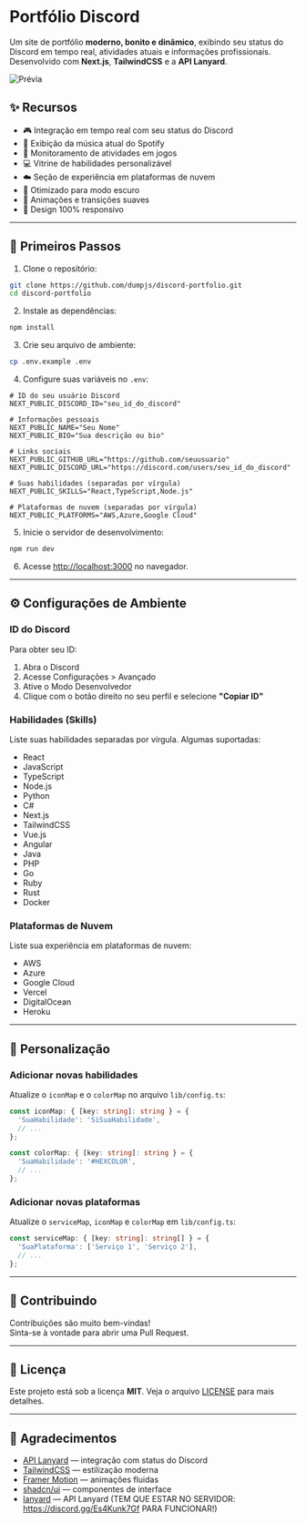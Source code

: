 # Portfólio Discord

Um site de portfólio **moderno, bonito e dinâmico**, exibindo seu status do Discord em tempo real, atividades atuais e informações profissionais.  
Desenvolvido com **Next.js**, **TailwindCSS** e a **API Lanyard**.

![Prévia](https://i.imgur.com/your-preview-image.jpg)

## ✨ Recursos

- 🎮 Integração em tempo real com seu status do Discord
- 🎵 Exibição da música atual do Spotify
- 🎯 Monitoramento de atividades em jogos
- 💻 Vitrine de habilidades personalizável
- ☁️ Seção de experiência em plataformas de nuvem
- 🌙 Otimizado para modo escuro
- 🎨 Animações e transições suaves
- 📱 Design 100% responsivo

---

## 🚀 Primeiros Passos

1. Clone o repositório:
```bash
git clone https://github.com/dumpjs/discord-portfolio.git
cd discord-portfolio
```

2. Instale as dependências:
```bash
npm install
```

3. Crie seu arquivo de ambiente:
```bash
cp .env.example .env
```

4. Configure suas variáveis no `.env`:
```env
# ID do seu usuário Discord
NEXT_PUBLIC_DISCORD_ID="seu_id_do_discord"

# Informações pessoais
NEXT_PUBLIC_NAME="Seu Nome"
NEXT_PUBLIC_BIO="Sua descrição ou bio"

# Links sociais
NEXT_PUBLIC_GITHUB_URL="https://github.com/seuusuario"
NEXT_PUBLIC_DISCORD_URL="https://discord.com/users/seu_id_do_discord"

# Suas habilidades (separadas por vírgula)
NEXT_PUBLIC_SKILLS="React,TypeScript,Node.js"

# Plataformas de nuvem (separadas por vírgula)
NEXT_PUBLIC_PLATFORMS="AWS,Azure,Google Cloud"
```

5. Inicie o servidor de desenvolvimento:
```bash
npm run dev
```

6. Acesse [http://localhost:3000](http://localhost:3000) no navegador.

---

## ⚙️ Configurações de Ambiente

### ID do Discord
Para obter seu ID:
1. Abra o Discord
2. Acesse Configurações > Avançado
3. Ative o Modo Desenvolvedor
4. Clique com o botão direito no seu perfil e selecione **"Copiar ID"**

### Habilidades (Skills)
Liste suas habilidades separadas por vírgula. Algumas suportadas:
- React
- JavaScript
- TypeScript
- Node.js
- Python
- C#
- Next.js
- TailwindCSS
- Vue.js
- Angular
- Java
- PHP
- Go
- Ruby
- Rust
- Docker

### Plataformas de Nuvem
Liste sua experiência em plataformas de nuvem:
- AWS
- Azure
- Google Cloud
- Vercel
- DigitalOcean
- Heroku

---

## 🎨 Personalização

### Adicionar novas habilidades
Atualize o `iconMap` e o `colorMap` no arquivo `lib/config.ts`:

```typescript
const iconMap: { [key: string]: string } = {
  'SuaHabilidade': 'SiSuaHabilidade',
  // ...
};

const colorMap: { [key: string]: string } = {
  'SuaHabilidade': '#HEXCOLOR',
  // ...
};
```

### Adicionar novas plataformas
Atualize o `serviceMap`, `iconMap` e `colorMap` em `lib/config.ts`:

```typescript
const serviceMap: { [key: string]: string[] } = {
  'SuaPlataforma': ['Serviço 1', 'Serviço 2'],
  // ...
};
```

---

## 🤝 Contribuindo

Contribuições são muito bem-vindas!  
Sinta-se à vontade para abrir uma Pull Request.

---

## 📄 Licença

Este projeto está sob a licença **MIT**. Veja o arquivo [LICENSE](LICENSE) para mais detalhes.

---

## 🙌 Agradecimentos

- [API Lanyard](https://github.com/Phineas/lanyard) — integração com status do Discord
- [TailwindCSS](https://tailwindcss.com) — estilização moderna
- [Framer Motion](https://www.framer.com/motion/) — animações fluidas
- [shadcn/ui](https://ui.shadcn.com) — componentes de interface
- [lanyard](https://api.lanyard.rest/) — API Lanyard (TEM QUE ESTAR NO SERVIDOR: https://discord.gg/Es4Kunk7Gf PARA FUNCIONAR!)
